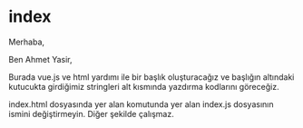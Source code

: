# index
Merhaba,

Ben Ahmet Yasir,

Burada vue.js ve html yardımı ile bir başlık oluşturacağız ve başlığın altındaki kutucukta girdiğimiz stringleri alt kısmında yazdırma kodlarını göreceğiz.

index.html dosyasında yer alan <script src="index.js"></script> komutunda yer alan index.js dosyasının ismini değiştirmeyin. Diğer şekilde çalışmaz.

